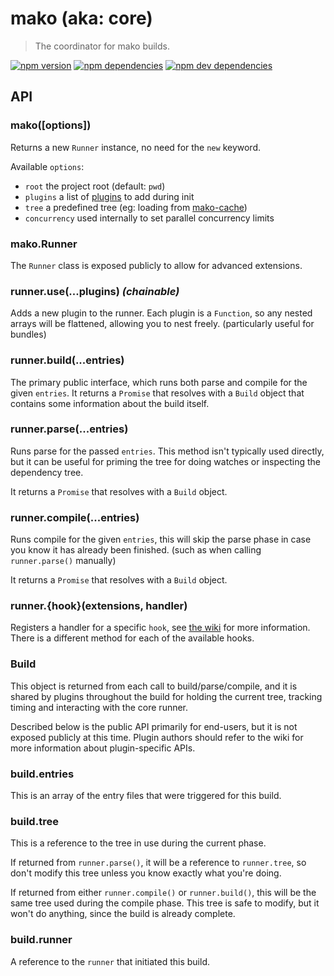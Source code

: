 # mako (aka: core)

> The coordinator for mako builds.

[![npm version][npm-badge]][npm]
[![npm dependencies][david-badge]][david]
[![npm dev dependencies][david-dev-badge]][david-dev]


## API

### mako([options])

Returns a new `Runner` instance, no need for the `new` keyword.

Available `options`:
 - `root` the project root (default: `pwd`)
 - `plugins` a list of [plugins][plugins] to add during init
 - `tree` a predefined tree (eg: loading from [mako-cache][cache])
 - `concurrency` used internally to set parallel concurrency limits

### mako.Runner

The `Runner` class is exposed publicly to allow for advanced extensions.

### runner.use(...plugins) *(chainable)*

Adds a new plugin to the runner. Each plugin is a `Function`, so any nested
arrays will be flattened, allowing you to nest freely. (particularly useful for
bundles)

### runner.build(...entries)

The primary public interface, which runs both parse and compile for the given
`entries`. It returns a `Promise` that resolves with a `Build` object that
contains some information about the build itself.

### runner.parse(...entries)

Runs parse for the passed `entries`. This method isn't typically used directly,
but it can be useful for priming the tree for doing watches or inspecting the
dependency tree.

It returns a `Promise` that resolves with a `Build` object.

### runner.compile(...entries)

Runs compile for the given `entries`, this will skip the parse phase in case you
know it has already been finished. (such as when calling `runner.parse()`
manually)

It returns a `Promise` that resolves with a `Build` object.

### runner.{hook}(extensions, handler)

Registers a handler for a specific `hook`, see [the wiki][hooks] for more
information. There is a different method for each of the available hooks.

### Build

This object is returned from each call to build/parse/compile, and it is shared
by plugins throughout the build for holding the current tree, tracking timing
and interacting with the core runner.

Described below is the public API primarily for end-users, but it is not exposed
publicly at this time. Plugin authors should refer to the wiki for more
information about plugin-specific APIs.

### build.entries

This is an array of the entry files that were triggered for this build.

### build.tree

This is a reference to the tree in use during the current phase.

If returned from `runner.parse()`, it will be a reference to `runner.tree`, so
don't modify this tree unless you know exactly what you're doing.

If returned from either `runner.compile()` or `runner.build()`, this will be the
same tree used during the compile phase. This tree is safe to modify, but it
won't do anything, since the build is already complete.

### build.runner

A reference to the `runner` that initiated this build.


[cache]: ../cache
[cli]: ../cli
[david-badge]: https://img.shields.io/david/makojs/core.svg
[david-dev-badge]: https://img.shields.io/david/dev/makojs/core.svg
[david-dev]: https://david-dm.org/makojs/core#info=devDependencies
[david]: https://david-dm.org/makojs/core
[hooks]: https://github.com/makojs/core/wiki/Hooks
[mako-browser]: ../browser
[mako-static-site]: ../static-site
[mako-tree]: ../tree
[npm-badge]: https://img.shields.io/npm/v/mako.svg
[npm]: https://www.npmjs.com/package/mako
[plugins]: https://github.com/makojs/core/wiki/Plugins
[server]: ../serve
